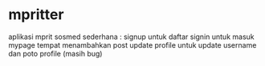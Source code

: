 # mpritter

aplikasi mprit sosmed sederhana : 
signup untuk daftar
signin untuk masuk
mypage tempat menambahkan post
update profile untuk update username dan poto profile (masih bug)